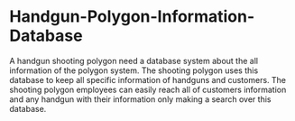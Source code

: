 # Handgun-Polygon-Information-Database

A handgun shooting polygon need a database system about the all information of the polygon system. The shooting polygon uses this database to keep all specific information of handguns and customers. The shooting polygon employees can easily reach all of customers information and any handgun with their information only making a search over this database.
